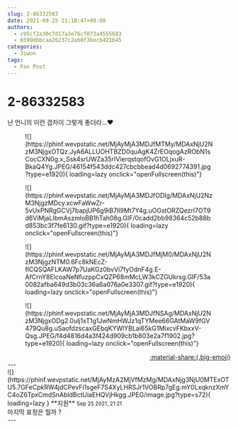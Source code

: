 ```yaml
---
slug: 2-86332583
date: 2021-09-25 21:18:47+09:00
authors:
  - c95cf2a30c7d17a3e76cf073a4555683
  - 6599dbbcaa26237c2ab0f3becb421b45
categories:
  - Jiwon
tags:
  - Fan Post
---
```


# 2-86332583

<div class="post-container" markdown="1">
<div class="content-container md-sidebar__scrollwrap" markdown="1">

난 언니의 이런 갭차이 그렇게 좋더라...❤
<figure markdown="1">
![](https://phinf.wevpstatic.net/MjAyMjA3MDJfMTMy/MDAxNjU2NzM3NjgxOTQz.JyA6ALLUOHTBZD0quAgK4ZrEOqogAzRObN1sCocCXN0g.x_Ssk4srUWZa35rIVierqstqofOvG1OLjxuR-BkaQ4Yg.JPEG/46154f543ddc427cbcbbead4d0692774391.jpg?type=e1920){ loading=lazy onclick="openFullscreen(this)"}
</figure>

<figure markdown="1">
![](https://phinf.wevpstatic.net/MjAyMjA3MDJfODIg/MDAxNjU2NzM3NjgzMDcy.xcwFaWwZr-5vUxPNRgGCVj7bapjUP6g9iB7lI9Mt7Y4g.uOGstORZQezrl7OT9d6ViMjaLIbmAszmloBB1hTah08g.GIF/0cadd2bb98364c52b88bd853bc3f7fe6130.gif?type=e1920){ loading=lazy onclick="openFullscreen(this)"}
</figure>

<figure markdown="1">
![](https://phinf.wevpstatic.net/MjAyMjA3MDJfMjM0/MDAxNjU2NzM3NjgzNTM0.6Fc8kNEcZ-flCQSQAFLKAW7p7UaKGz0bvVi7fyOdnF4g.E-AfCrnY8ElcoaNeNfuzppCxQZP68mMcLW3kCZGUkrsg.GIF/53a0082afba649d3b03c36a6a076a0e3307.gif?type=e1920){ loading=lazy onclick="openFullscreen(this)"}
</figure>

<figure markdown="1">
![](https://phinf.wevpstatic.net/MjAyMjA3MDJfNSAg/MDAxNjU2NzM3NjgxODg2.0ulj1xT1g1JwNmHWJz1qTYMee66GAtMaW9fGV479Qu8g.uSaofdzscaxGEbqKYWlYBLai65kG1MixcvFKbxxV-Qsg.JPEG/f4d4816d4a3f424d909cb1b803e2a7f1902.jpg?type=e1920){ loading=lazy onclick="openFullscreen(this)"}
</figure>


</div>
</div>

<div style="text-align: right;" markdown="1">
<a href="https://weverse.io/fromis9/fanpost/2-86332583" style="text-align: right;">:material-share:{.big-emoji}</a>
</div>
---

<div class="comments-container md-sidebar__scrollwrap" markdown="1">
<div class="comment" markdown="1">
<div class='id-container' markdown="1">
![](https://phinf.wevpstatic.net/MjAyMzA2MjVfMzMg/MDAxNjg3NjU0MTExOTU5.7GFeCpkRW4jdCPevFi1sgeF7S4XyLHRSJr1VOBRp7gEg.mY0LxqknzXmYC4oZ6TpxCmdSnAbldBctUiaEHQVjHkgg.JPEG/image.jpg?type=s72){ loading=lazy }
**<span class="artist">지원</span>** <small>Sep 25 2021, 21:21</small><br>
</div>
<div class='comment-body' markdown="1">
마지막 표정은 뭘까 ?
</div>
</div>
</div>
---
